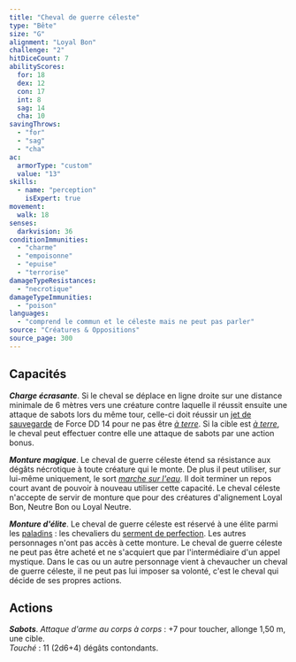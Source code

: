 ```yaml
---
title: "Cheval de guerre céleste"
type: "Bête"
size: "G"
alignment: "Loyal Bon"
challenge: "2"
hitDiceCount: 7
abilityScores:
  for: 18
  dex: 12
  con: 17
  int: 8
  sag: 14
  cha: 10
savingThrows: 
  - "for"
  - "sag"
  - "cha"
ac: 
  armorType: "custom"
  value: "13"
skills: 
  - name: "perception"
    isExpert: true
movement: 
  walk: 18
senses: 
  darkvision: 36
conditionImmunities: 
  - "charme"
  - "empoisonne"
  - "epuise"
  - "terrorise"
damageTypeResistances: 
  - "necrotique"
damageTypeImmunities: 
  - "poison"
languages: 
  - "comprend le commun et le céleste mais ne peut pas parler"
source: "Créatures & Oppositions"
source_page: 300
---
```

## Capacités
_**Charge écrasante**_. Si le cheval se déplace en ligne droite sur une distance minimale de 6 mètres vers une créature contre laquelle il réussit ensuite une attaque de sabots lors du même tour, celle-ci doit réussir un [jet de sauvegarde](/utiliser-les-caracteristiques#jets-de-sauvegarde) de Force DD 14 pour ne pas être [_à terre_](/gerer-la-sante-du-personnage/#a-terre). Si la cible est [_à terre_](/gerer-la-sante-du-personnage/#a-terre), le cheval peut effectuer contre elle une attaque de sabots par une action bonus.

_**Monture magique**_. Le cheval de guerre céleste étend sa résistance aux dégâts nécrotique à toute créature qui le monte. De plus il peut utiliser, sur lui-même uniquement, le sort [_marche sur l'eau_](/grimoire/marche-sur-l-eau). Il doit terminer un repos court avant de pouvoir à nouveau utiliser cette capacité. Le cheval céleste n'accepte de servir de monture que pour des créatures d'alignement Loyal Bon, Neutre Bon ou Loyal Neutre.

_**Monture d'élite**_. Le cheval de guerre céleste est réservé à une élite parmi les [paladins](/classes/paladin) : les chevaliers du [serment de perfection](/classes/paladin#serment-de-perfection). Les autres personnages n'ont pas accès à cette monture. Le cheval de guerre céleste ne peut pas être acheté et ne s'acquiert que par l'intermédiaire d'un appel mystique. Dans le cas ou un autre personnage vient à chevaucher un cheval de guerre céleste, il ne peut pas lui imposer sa volonté, c'est le cheval qui décide de ses propres actions.

## Actions
_**Sabots**_. _Attaque d'arme au corps à corps_ : +7 pour toucher, allonge 1,50 m, une cible.  
_Touché_ : 11 (2d6+4) dégâts contondants.
